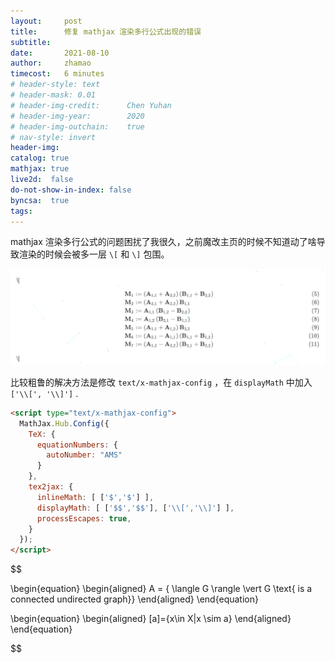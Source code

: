 ```yaml
---
layout:     post
title:      修复 mathjax 渲染多行公式出现的错误
subtitle:   
date:       2021-08-10
author:     zhamao
timecost:   6 minutes
# header-style: text
# header-mask: 0.01
# header-img-credit:      Chen Yuhan
# header-img-year:        2020
# header-img-outchain:    true
# nav-style: invert
header-img: 
catalog: true
mathjax: true
live2d:  false
do-not-show-in-index: false
byncsa:  true
tags:
---
```


mathjax 渲染多行公式的问题困扰了我很久，之前魔改主页的时候不知道动了啥导致渲染的时候会被多一层 `\[` 和 `\]` 包围。

![wrong mathjax](/img/in-post/wrong-math.png)

比较粗鲁的解决方法是修改 `text/x-mathjax-config` ，在 `displayMath` 中加入  `['\\[', '\\]']` .

```html
<script type="text/x-mathjax-config">
  MathJax.Hub.Config({
    TeX: {
      equationNumbers: {
        autoNumber: "AMS"
      }
    },
    tex2jax: {
      inlineMath: [ ['$','$'] ],
      displayMath: [ ['$$','$$'], ['\\[','\\]'] ],
      processEscapes: true,
    }
  });
</script>
```

$$

\begin{equation}
\begin{aligned}
    A = \{ \langle G \rangle \vert G \text{ is a connected undirected graph}\}
\end{aligned}
\end{equation}

\begin{equation}
\begin{aligned}
    [a]={x\in X|x \sim a}
\end{aligned}
\end{equation}

$$
